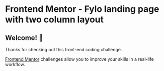 # Frontend Mentor - Fylo landing page with two column layout

<!--![Design preview for the Fylo landing page with two column layout challenge](./design/desktop-preview.jpg)-->

## Welcome! 👋

Thanks for checking out this front-end coding challenge.

[Frontend Mentor](https://www.frontendmentor.io) challenges allow you to improve your skills in a real-life workflow.

